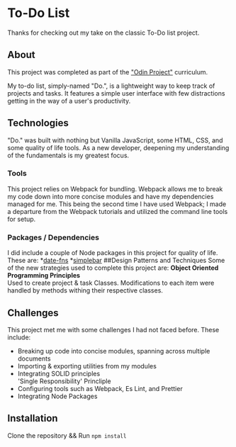 # To-Do List
Thanks for checking out my take on the classic To-Do list project.
## About
This project was completed as part of the ["Odin Project"](https://www.theodinproject.com/) curriculum.

My to-do list, simply-named "Do.", is a lightweight way to keep track of projects and tasks. It features a simple user interface with few distractions getting in the way of a user's productivity.

## Technologies
"Do." was built with nothing but Vanilla JavaScript, some HTML, CSS, and some quality of life tools. As a new developer, deepening my understanding of the fundamentals is my greatest focus.
### Tools
This project relies on Webpack for bundling. Webpack allows me to break my code down into more concise modules and have my dependencies managed for me.  This being the second time I have used Webpack; I made a departure from the Webpack tutorials and utilized the command line tools for setup.
### Packages / Dependencies
I did include a couple of Node packages in this project for quality of life. These are:
*[date-fns](https://www.npmjs.com/package/date-fns)
*[simplebar](https://www.npmjs.com/package/simplebar)
##Design Patterns and Techniques
Some of the new strategies used to complete this project are:
**Object Oriented Programming Principles**  
Used to create project & task Classes. Modifications to each item were handled by methods withing their respective classes.

## Challenges
This project met me with some challenges I had not faced before. These include:
* Breaking up code into concise modules, spanning across multiple documents
* Importing & exporting utilities from my modules
* Integrating SOLID principles  
    'Single Responsibility' Princliple
* Configuring tools such as Webpack, Es Lint, and Prettier
* Integrating Node Packages

## Installation
Clone the repository && Run `npm install`
